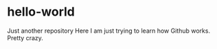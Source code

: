 # hello-world
Just another repository
Here I am just trying to learn how Github works. Pretty crazy. 
